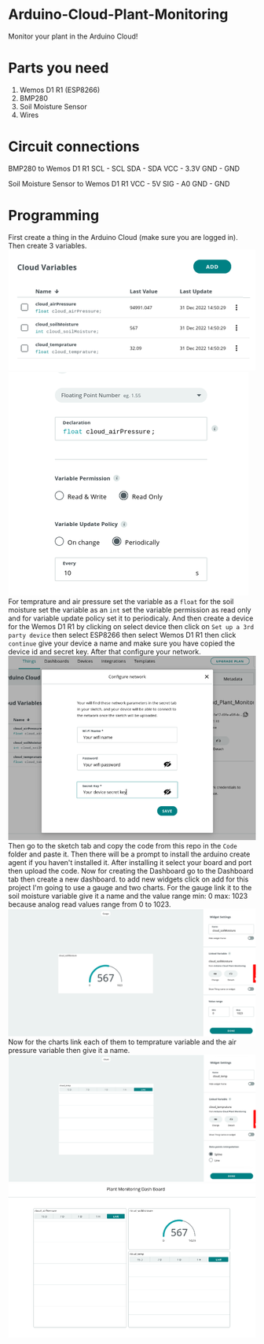 # Arduino-Cloud-Plant-Monitoring
Monitor your plant in the Arduino Cloud!
# Parts you need
1. Wemos D1 R1 (ESP8266)
2. BMP280
3. Soil Moisture Sensor
4. Wires
# Circuit connections
BMP280 to Wemos D1 R1
SCL - SCL
SDA - SDA
VCC - 3.3V
GND - GND
  
Soil Moisture Sensor to Wemos D1 R1
VCC - 5V
SIG - A0
GND - GND
# Programming
First create a thing in the Arduino Cloud (make sure you are logged in). Then create 3 variables.
![Alt text](Variable.png)
![Alt text](Variable_set_up.png)
For temprature and air pressure set the variable as a ```float``` for the soil moisture set the variable as an ```int``` set the variable permission as
read only and for variable update policy set it to periodicaly.
And then create a device for the Wemos D1 R1 by clicking on select device then click on ```Set up a 3rd party device```
then select ESP8266 then select Wemos D1 R1 then click ```continue``` give your device a name and make sure you have 
copied the device id and secret key.
After that configure your network. 
![Alt text](Network.png)
Then go to the sketch tab and copy the code from this repo in the ```Code```
folder and paste it. Then there will be a prompt to install the arduino create agent if you haven't installed 
it. After installing it select your board and port then upload the code. Now for creating the Dashboard go to the Dashboard tab then create a new dashboard. to add new widgets click on add for this project I'm going to use a gauge and two charts. For the gauge link it to the soil moisture variable 
give it a name and the value range min: 0 max: 1023 because analog read values range from 0 to 1023.
![Alt text](Widget1.png)
Now for the charts link each of them to temprature variable and the air pressure variable then give it a name.
![Alt text](Widget2.png)
![Alt text](Dashboard.png)
